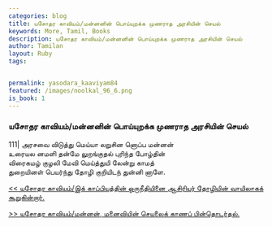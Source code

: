 ```yaml
---  
categories: blog  
title: யசோதர காவியம்/மன்னனின் பொய்யுறக்க முணராத அரசியின் செயல்
keywords: More, Tamil, Books  
description: யசோதர காவியம்/மன்னனின் பொய்யுறக்க முணராத அரசியின் செயல்
author: Tamilan  
layout: Ruby  
tags:     


permalink: yasodara_kaaviyam84  
featured: /images/noolkal_96_6.png  
is_book: 1
---  
```



### யசோதர காவியம்/மன்னனின் பொய்யுறக்க முணராத அரசியின் செயல்

111| அரசவை விடுத்து மெய்யா லறுசின னொப்ப மன்னன்  
உரையல னமளி தன்மே லுறங்குதல் புரிந்த போழ்தின்  
விரைகமழ் குழலி மேவி மெய்த்துயி லேன்று காமத்  
துறையினள் பெயர்ந்து தோழி குறியிடந் துன்னி னாளே.

[<< யசோதர காவியம்/இக் காப்பியத்தின் ஒருநீதியினை ஆசிரியர் தோழியின் வாயிலாகக் கூறுகின்றார்.](yasodara_kaaviyam83)  
  
[>> யசோதர காவியம்/மன்னன், மனைவியின் செயலைக் காணப் பின்தொடர்தல்.](yasodara_kaaviyam85)


